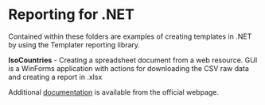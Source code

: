 [documentation]: http://templater.info/

# Reporting for .NET

Contained within these folders are examples of creating templates in .NET by using the Templater reporting library.

**IsoCountries** - Creating a spreadsheet document from a web resource. GUI is a WinForms application with actions for downloading the CSV raw data and creating a report in .xlsx

Additional [documentation] is available from the official webpage.
